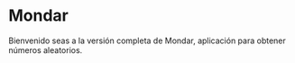 # Mondar
Bienvenido seas a la versión completa de Mondar, aplicación para obtener números aleatorios.
